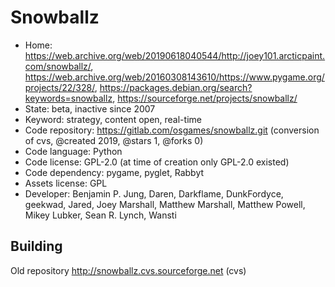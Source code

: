 # Snowballz

- Home: https://web.archive.org/web/20190618040544/http://joey101.arcticpaint.com/snowballz/, https://web.archive.org/web/20160308143610/https://www.pygame.org/projects/22/328/, https://packages.debian.org/search?keywords=snowballz, https://sourceforge.net/projects/snowballz/
- State: beta, inactive since 2007
- Keyword: strategy, content open, real-time
- Code repository: https://gitlab.com/osgames/snowballz.git (conversion of cvs, @created 2019, @stars 1, @forks 0)
- Code language: Python
- Code license: GPL-2.0 (at time of creation only GPL-2.0 existed)
- Code dependency: pygame, pyglet, Rabbyt
- Assets license: GPL
- Developer: Benjamin P. Jung, Daren, Darkflame, DunkFordyce, geekwad, Jared, Joey Marshall, Matthew Marshall, Matthew Powell, Mikey Lubker, Sean R. Lynch, Wansti

## Building

Old repository http://snowballz.cvs.sourceforge.net (cvs)